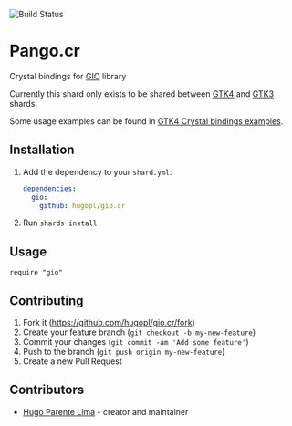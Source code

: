 ![Build Status](https://github.com/hugopl/gio.cr/actions/workflows/ci.yml/badge.svg?branch=main)

# Pango.cr

Crystal bindings for [GIO](https://docs.gtk.org/gio/) library

Currently this shard only exists to be shared between [GTK4](https://github.com/hugopl/gtk4.cr) and
[GTK3](https://github.com/phil294/gtk3.cr) shards.

Some usage examples can be found in [GTK4 Crystal bindings examples](https://github.com/hugopl/gtk4.cr/tree/master/examples).

## Installation

1. Add the dependency to your `shard.yml`:

   ```yaml
   dependencies:
     gio:
       github: hugopl/gio.cr
   ```

2. Run `shards install`

## Usage

```crystal
require "gio"
```

## Contributing

1. Fork it (<https://github.com/hugopl/gio.cr/fork>)
2. Create your feature branch (`git checkout -b my-new-feature`)
3. Commit your changes (`git commit -am 'Add some feature'`)
4. Push to the branch (`git push origin my-new-feature`)
5. Create a new Pull Request

## Contributors

- [Hugo Parente Lima](https://github.com/hugopl) - creator and maintainer
